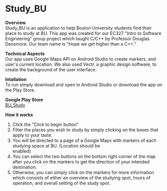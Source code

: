 # Study_BU
<b>Overview</b>
<br>
Study_BU is an application to help Boston University students find their place to study at BU. This app was created for our EC327 "Intro to Software Engineering" group project which taught C/C++ by Professor Douglas Densmore. Our team name is "Hope we get higher than a C++." 
</br>

<b>Technical Aspects</b>
<br>
Our app uses Google Maps API on Android Studio to create markers, and user's current location. We also used Vectr, a graphic design software, to create the background of the user interface. 
</br>

<b>Intallation</b>
<br>
To run simply download and open in Android Studio or download the app on the Play Store.
</br>

<b>Google Play Store</b>
<br>
<a href="https://play.google.com/store/apps/details?id=com.something.bustudyspots&hl=en">BU_Study</a>
</br>

<b>How it works</b>
<br>
1. Click the "Click to begin button"
2. Filter the places you wish to study by simply clicking on the boxes that apply to your taste.
3. You will be directed to a page of a Google Maps with markers of each studying space at BU. (Location should be           
   enabled)
4. You can select the two buttons on the bottom right corner of the map after you click on the markers to get the direction of    your intended destination.
5. Otherwise, you can simply click on the markers for more information which consists of either an overview of the studying      spot, hours of operation, and overall setting of the study spot.
</br>






